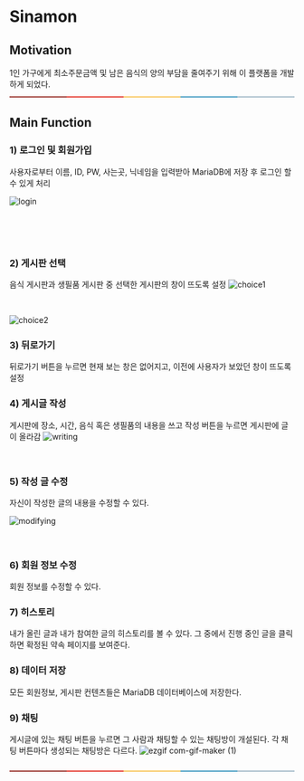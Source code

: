 # Sinamon



## Motivation
1인 가구에게 최소주문금액 및 남은 음식의 양의 부담을 줄여주기 위해 이 플랫폼을 개발하게 되었다.    
[![-----------------------------------------------------](https://raw.githubusercontent.com/Sinamon-CBNU/Sinamon/develop/Sinamon-minjung/Image/colored.png)](#table-of-contents)



## Main Function
### 1) 로그인 및 회원가입 
사용자로부터 이름, ID, PW, 사는곳, 닉네임을 입력받아 MariaDB에 저장 후 로그인 할 수 있게 처리

![login](https://user-images.githubusercontent.com/46774346/146688307-4ca5ea0b-7537-42c5-b2c8-986aeaf10ea5.gif)


</br>
</br>
</br>



### 2) 게시판 선택 
음식 게시판과 생필품 게시판 중 선택한 게시판의 창이 뜨도록 설정
![choice1](https://user-images.githubusercontent.com/46774346/146688433-fe6d24da-9eb5-4d18-95ea-070b96bcf83e.gif)

</br>



![choice2](https://user-images.githubusercontent.com/46774346/146688448-df11d5aa-28d6-4cf9-8427-3ccabbf15ea7.gif)



### 3) 뒤로가기 
뒤로가기 버튼을 누르면 현재 보는 창은 없어지고, 이전에 사용자가 보았던 창이 뜨도록 설정

### 4) 게시글 작성 
게시판에 장소, 시간, 음식 혹은 생필품의 내용을 쓰고 작성 버튼을 누르면 게시판에 글이 올라감
![writing](https://user-images.githubusercontent.com/46774346/146688514-ddda6cd1-211a-4bff-abc0-7b8d90a8d6ed.gif)
</br>
</br>
</br>

### 5) 작성 글 수정 
자신이 작성한 글의 내용을 수정할 수 있다.



![modifying](https://user-images.githubusercontent.com/46774346/146688565-39dd7f8e-2902-4b1c-8747-6cf1d5fe6813.gif)
</br>
</br>
</br>

### 6) 회원 정보 수정
회원 정보를 수정할 수 있다.

### 7) 히스토리 
내가 올린 글과 내가 참여한 글의 히스토리를 볼 수 있다.
그 중에서 진행 중인 글을 클릭하면 확정된 약속 페이지를 보여준다.

### 8) 데이터 저장 
모든 회원정보, 게시판 컨텐츠들은 MariaDB 데이터베이스에 저장한다.

### 9) 채팅 
게시글에 있는 채팅 버튼을 누르면 그 사람과 채팅할 수 있는 채팅방이 개설된다. 각 채팅 버튼마다 생성되는 채팅방은 다르다.
![ezgif com-gif-maker (1)](https://user-images.githubusercontent.com/46774346/146688697-3a329ab6-97fc-4bb7-b8f9-87a5c66b4774.gif)


[![-----------------------------------------------------](https://raw.githubusercontent.com/Sinamon-CBNU/Sinamon/develop/Sinamon-minjung/Image/colored.png)](#table-of-contents)

